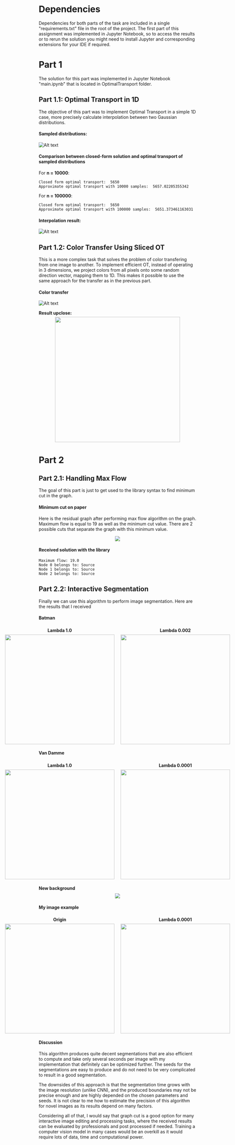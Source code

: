 # Dependencies

Dependencies for both parts of the task are included in a single "requirements.txt" file in the root of the project. The first part of this assignment was implemented in Jupyter Notebook, so to access the results or to rerun the solution you might need to install Jupyter and corresponding extensions for your IDE if required. 

# Part 1

The solution for this part was implemented in Jupyter Notebook "main.ipynb" that is located in OptimalTransport folder.

## Part 1.1: Optimal Transport in 1D

The objective of this part was to implement Optimal Transport in a simple 1D case, more precisely calculate interpolation between two Gaussian distributions. 

#### Sampled distributions:
 
![Alt text](results/samples.png "Gaussian Distributions")

#### Comparison between closed-form solution and optimal transport of sampled distributions

For **n = 10000**: 

```
Closed form optimal transport:  5650
Approximate optimal transport with 10000 samples:  5657.02205355342
```
<div style="page-break-after: always;"></div>

For **n = 100000**: 

```
Closed form optimal transport:  5650
Approximate optimal transport with 100000 samples:  5651.373461163031
```

#### Interpolation result: 

![Alt text](results/interpolation.png " Interpolation between distributions")

## Part 1.2: Color Transfer Using Sliced OT

This is a more complex task that solves the problem of color transfering from one image to another. To implement efficient OT, instead of operating in 3 dimensions, we project colors from all pixels onto some random direction vector, mapping them to 1D. This makes it possible to use the same approach for the transfer as in the previous part. 

#### Color transfer

![Alt text](results/ot_imgs.png "Color Transfer using Sliced Optimal Transport.")

<div style="page-break-after: always;"></div>

**Result upclose:**
<div style="text-align: center; margin-top: -10px;">
    <img src="results/transfer.png" width="400"/>
</div>


# Part 2

## Part 2.1: Handling Max Flow

The goal of this part is just to get used to the library syntax to find minimum cut in the graph.

#### Minimum cut on paper

Here is the residual graph after performing max flow algorithm on the graph. Maximum flow is equal to 19 as well as the minimum cut value. There are 2 possible cuts that separate the graph with this minimum value.

<div style="text-align: center;">
    <img src="results/MaxFlow.png"/>
</div>


<div style="page-break-after: always;"></div>

#### Received solution with the library 

```
Maximum flow: 19.0
Node 0 belongs to: Source
Node 1 belongs to: Source
Node 2 belongs to: Source
```

## Part 2.2: Interactive Segmentation

Finally we can use this algorithm to perform image segmentation. Here are the results that I received

#### Batman
<div style="display: flex; justify-content: center; margin-top: -10px;">
  <div style="text-align: center; margin-right: 20px;">
    <p style="margin-bottom: 5px; font-weight: bold;">Lambda 1.0</p>
    <img src="results/Batman_l_1.png" width="350" />
  </div>
  <div style="text-align: center;">
    <p style="margin-bottom: 5px; font-weight: bold;">Lambda 0.002</p>
    <img src="results/Batman_l_002.png" width="350" />
  </div>
</div>

#### Van Damme
<div style="display: flex; justify-content: center; margin-top: -10px;">
  <div style="text-align: center; margin-right: 20px;">
    <p style="margin-bottom: 5px; font-weight: bold;">Lambda 1.0</p>
    <img src="results/VanDamme_l_1.png" width="350" />
  </div>
  <div style="text-align: center;">
    <p style="margin-bottom: 5px; font-weight: bold;">Lambda 0.0001</p>
    <img src="results/VanDamme_l_0001.png" width="350" />
  </div>
</div>


<div style="page-break-after: always;"></div>

#### New background
<div style="text-align: center; margin-top: -10px;">
    <img src="results/VanDamme_ETH.png "/>
</div>

#### My image example
<div style="display: flex; justify-content: center; margin-top: -10px;">
  <div style="text-align: center; margin-right: 20px;">
    <p style="margin-bottom: 5px; font-weight: bold;">Origin</p>
    <img src="results/girl.jpg" width="350" />
  </div>
  <div style="text-align: center;">
    <p style="margin-bottom: 5px; font-weight: bold;">Lambda 0.0001</p>
    <img src="results/Girl_l_0001.png" width="350" />
  </div>
</div>

#### Discussion 

This algorithm produces quite decent segmentations that are also efficient to compute and take only several seconds per image with my implementation that definitely can be optimized further. The seeds for the segmentations are easy to produce and do not need to be very complicated to result in a good segmentation. 

The downsides of this approach is that the segmentation time grows with the image resolution (unlike CNN), and the produced boundaries may not be precise enough and are highly depended on the chosen parameters and seeds. It is not clear to me how to estimate the precision of this algorithm for novel images as its results depend on many factors.

Considering all of that, I would say that graph cut is a good option for many interactive image editing and processing tasks, where the received results can be evaluated by professionals and post processed if needed. Training a computer vision model in many cases would be an overkill as it would require lots of data, time and computational power. 